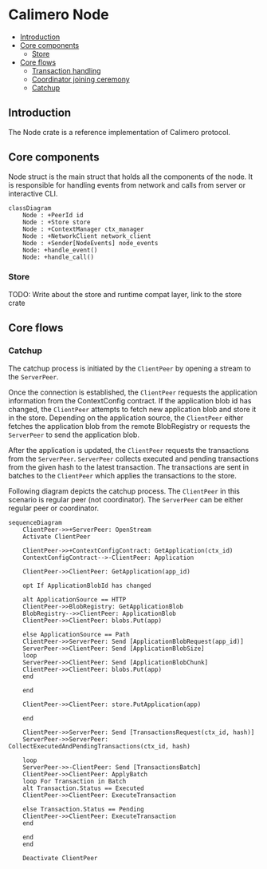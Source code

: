 # Calimero Node

- [Introduction](#introduction)
- [Core components](#core-components)
  - [Store](#store)
- [Core flows](#core-flows)
  - [Transaction handling](#transaction-handling)
  - [Coordinator joining ceremony](#coordinator-joining-ceremony)
  - [Catchup](#catchup)

## Introduction

The Node crate is a reference implementation of Calimero protocol.

## Core components

Node struct is the main struct that holds all the components of the node. It is
responsible for handling events from network and calls from server or
interactive CLI.

```mermaid
classDiagram
    Node : +PeerId id
    Node : +Store store
    Node : +ContextManager ctx_manager
    Node : +NetworkClient network_client
    Node : +Sender[NodeEvents] node_events
    Node: +handle_event()
    Node: +handle_call()
```

### Store

TODO: Write about the store and runtime compat layer, link to the store crate

## Core flows

### Catchup

The catchup process is initiated by the `ClientPeer` by opening a stream to the
`ServerPeer`.

Once the connection is established, the `ClientPeer` requests the application
information from the ContextConfig contract. If the application blob id has
changed, the `ClientPeer` attempts to fetch new application blob and store it in
the store. Depending on the application source, the `ClientPeer` either fetches
the application blob from the remote BlobRegistry or requests the `ServerPeer`
to send the application blob.

After the application is updated, the `ClientPeer` requests the transactions
from the `ServerPeer`. `ServerPeer` collects executed and pending transactions
from the given hash to the latest transaction. The transactions are sent in
batches to the `ClientPeer` which applies the transactions to the store.

Following diagram depicts the catchup process. The `ClientPeer` in this scenario
is regular peer (not coordinator). The `ServerPeer` can be either regular peer
or coordinator.

```mermaid
sequenceDiagram
    ClientPeer->>+ServerPeer: OpenStream
    Activate ClientPeer

    ClientPeer->>+ContextConfigContract: GetApplication(ctx_id)
    ContextConfigContract-->-ClientPeer: Application

    ClientPeer->>ClientPeer: GetApplication(app_id)

    opt If ApplicationBlobId has changed

    alt ApplicationSource == HTTP
    ClientPeer->>BlobRegistry: GetApplicationBlob
    BlobRegistry-->>ClientPeer: ApplicationBlob
    ClientPeer->>ClientPeer: blobs.Put(app)

    else ApplicationSource == Path
    ClientPeer->>ServerPeer: Send [ApplicationBlobRequest(app_id)]
    ServerPeer->>ClientPeer: Send [ApplicationBlobSize]
    loop
    ServerPeer->>ClientPeer: Send [ApplicationBlobChunk]
    ClientPeer->>ClientPeer: blobs.Put(app)
    end

    end

    ClientPeer->>ClientPeer: store.PutApplication(app)

    end

    ClientPeer->>ServerPeer: Send [TransactionsRequest(ctx_id, hash)]
    ServerPeer->>ServerPeer: CollectExecutedAndPendingTransactions(ctx_id, hash)

    loop
    ServerPeer->>-ClientPeer: Send [TransactionsBatch]
    ClientPeer->>ClientPeer: ApplyBatch
    loop For Transaction in Batch
    alt Transaction.Status == Executed
    ClientPeer->>ClientPeer: ExecuteTransaction

    else Transaction.Status == Pending
    ClientPeer->>ClientPeer: ExecuteTransaction
    end

    end
    end

    Deactivate ClientPeer
```

